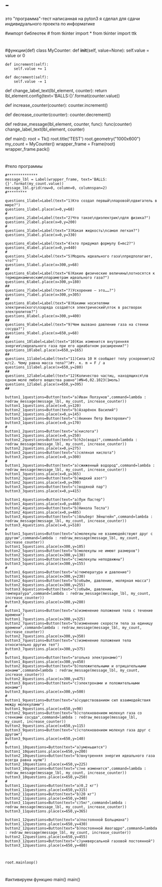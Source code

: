 # -
это "программа"-тест написанная на pyton3 я сделал для сдачи индивидуального проекта по информатике 


#импорт библеотек #
from tkinter import *
from tkinter import ttk
#
#функции(def)
class MyCounter:
    def __init__(self, value=None):
        self.value = value or 0

    def increment(self):
        self.value += 1

    def decrement(self):
        self.value -= 1

def change_label_text(lbl_element, counter):
    return lbl_element.config(text='BALLS:{}'.format(counter.value))


def increase_counter(counter):
    counter.increment()


def decrease_counter(counter):
    counter.decrement()


def redraw_message(lbl_element, counter, func):
    func(counter)
    change_label_text(lbl_element, counter)


def main():
    root = Tk()
    root.title('TEST')
    root.geometry("1000x600")
    my_count = MyCounter()
    wrapper_frame = Frame(root)
    wrapper_frame.pack()
#

#тело программы

    #**************
    message_lbl = Label(wrapper_frame, text='BALLS:{}'.format(my_count.value))
    message_lbl.grid(row=0, column=0, columnspan=2)
    #*********
    
    questions_1label=Label(text="1)Кто создал первый\nпаровой\nдвигатель в мире?")
    questions_1label.place(x=0,y=68)
    #
    questions_2label=Label(text="2)Что такое\nдиэлектрик\nдля физика?")
    questions_2label.place(x=0,y=200)
    #
    questions_3label=Label(text="3)Какая жидкость\nсамая легкая?")
    questions_3label.place(x=0,y=330)
    
    questions_4label=Label(text="4)кто придумал формулу E=mc2?")
    questions_4label.place(x=0,y=440)
    #
    questions_5label=Label(text="5)Модель идеального газа\nпредполагает, что?")
    questions_5label.place(x=300,y=68)
    ##
    questions_6label=Label(text="6)Какие физические величины\nотносятся к термодинамическим\nпараметрам идеального газа?")
    questions_6label.place(x=300,y=180)
    ##
    questions_7label=Label(text="7)Ускорение — это……?")
    questions_7label.place(x=300,y=305)
    ##
    questions_8label=Label(text="8)Какими носителями электрического\nзаряда создаётся электрический\nток в растворах электролитов?")
    questions_8label.place(x=300,y=400)
    ##
    questions_9label=Label(text="9)Чем вызвано давление газа на стенки сосуда?")
    questions_9label.place(x=650,y=68)
    ##
    questions_10label=Label(text="10)Как изменится внутренняя энергия\nидеального газа при его адиабатном расширении?")
    questions_10label.place(x=650,y=165)
    ##
    questions_11label=Label(text="11)Сила 10 Н сообщает телу ускорение\n2  м/с2. Чему равна масса тела?")#т. к. m = F / a
    questions_11label.place(x=650,y=280)
    ##
    questions_12label=Label(text="12)Количество частиц, находящихся\nв одном моле любого вещества равно")#N=6,02.1023(1моль)
    questions_12label.place(x=650,y=395)
    ##
   
    button1_1questions=Button(text="a)Иван Ползунов",command=lambda : redraw_message(message_lbl, my_count, increase_counter))
    button1_1questions.place(x=0,y=120)
    button2_1questions=Button(text="b)Азарёнок Василий")
    button2_1questions.place(x=0,y=145)
    button3_1questions=Button(text="c)Акинин Петр Викторович")
    button3_1questions.place(x=0,y=170)
    #
    button1_2questions=Button(text="a)кислота")
    button1_2questions.place(x=0,y=250)
    button2_2questions=Button(text="b)h2o(вода)",command=lambda : redraw_message(message_lbl, my_count, increase_counter))
    button2_2questions.place(x=0,y=275)
    button3_2questions=Button(text="c)сяляная кислота")
    button3_2questions.place(x=0,y=300)
    #
    button1_3questions=Button(text="a)cжиженный водород",command=lambda : redraw_message(message_lbl, my_count, increase_counter))
    button1_3questions.place(x=0,y=365)
    button2_3questions=Button(text="b)жидкий азот")
    button2_3questions.place(x=0,y=390)
    button3_3questions=Button(text="c)водяной пар")
    button3_3questions.place(x=0,y=415)
    
    button1_4questions=Button(text="a)Луи Пастер")
    button1_4questions.place(x=0,y=460)
    button2_4questions=Button(text="b)Никола Тесла")
    button2_4questions.place(x=0,y=485)
    button3_4questions=Button(text="c)Альберт Эйнштейн",command=lambda : redraw_message(message_lbl, my_count, increase_counter))
    button3_4questions.place(x=0,y=510)
    #
    button1_5questions=Button(text="a)молекулы не взаимодействуют друг с другом",command=lambda : redraw_message(message_lbl, my_count, increase_counter))
    button1_5questions.place(x=300,y=105)
    button2_5questions=Button(text="b)молекулы не имеют размеров")
    button2_5questions.place(x=300,y=130)
    button3_5questions=Button(text="c)молекулы неподвижны")
    button3_5questions.place(x=300,y=155)
    #
    button1_6questions=Button(text="a)температура и давление")
    button1_6questions.place(x=300,y=230)
    button2_6questions=Button(text="b)объём, давление, молярная масса")
    button2_6questions.place(x=300,y=255)
    button3_6questions=Button(text="c)объём, давление, температура",command=lambda : redraw_message(message_lbl, my_count, increase_counter))
    button3_6questions.place(x=300,y=280)
    #
    button1_7questions=Button(text="a)изменение положения тела с течение времени")
    button1_7questions.place(x=300,y=325)
    button2_7questions=Button(text="b)изменение скорости тела за единицу времени",command=lambda : redraw_message(message_lbl, my_count, increase_counter))
    button2_7questions.place(x=300,y=350)
    button3_7questions=Button(text="c)изменение положения тела относительно других тел")
    button3_7questions.place(x=300,y=375)
    #
    button1_8questions=Button(text="aтолько электронами)")
    button1_8questions.place(x=300,y=450)
    button2_8questions=Button(text="b)положительными и отрицательными ионами",command=lambda : redraw_message(message_lbl, my_count, increase_counter))
    button2_8questions.place(x=300,y=475)
    button3_8questions=Button(text="c)электронами и положительными ионами")
    button3_8questions.place(x=300,y=500)
    #
    button1_9questions=Button(text="a)существованием сил взаимодействия между молекулами")
    button1_9questions.place(x=650,y=90)
    button2_9questions=Button(text="b)столкновением молекул газа со стенками сосуда",command=lambda : redraw_message(message_lbl, my_count, increase_counter))
    button2_9questions.place(x=650,y=115)
    button3_9questions=Button(text="c)столкновением молекул газа друг с другом")
    button3_9questions.place(x=650,y=140)
    #
    button1_10questions=Button(text="a)уменьшится")
    button1_10questions.place(x=650,y=200)
    button2_10questions=Button(text="b)внутренняя энергия идеального газа всегда равна нулю")
    button2_10questions.place(x=650,y=225)
    button3_10questions=Button(text="c)не изменится",command=lambda : redraw_message(message_lbl, my_count, increase_counter))
    button3_10questions.place(x=650,y=250)
    #
    button1_11questions=Button(text="a)0,2 кг")
    button1_11questions.place(x=650,y=315)
    button2_11questions=Button(text="b)20 кг")
    button2_11questions.place(x=650,y=340)
    button3_11questions=Button(text="c)5кг",command=lambda : redraw_message(message_lbl, my_count, increase_counter))
    button3_11questions.place(x=650,y=365)
    
    button1_12questions=Button(text="a)постоянной Больцмана")
    button1_12questions.place(x=650,y=430)
    button2_12questions=Button(text="b)постоянной Авогадро",command=lambda : redraw_message(message_lbl, my_count, increase_counter))
    button2_12questions.place(x=650,y=455)
    button3_12questions=Button(text="c)универсальной газовой постоянной")
    button3_12questions.place(x=650,y=480)
    
    

    root.mainloop()
#
#активируем функцию main()
main()
#
